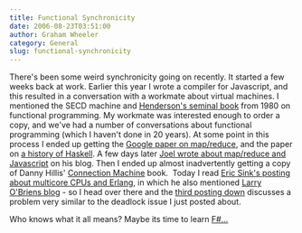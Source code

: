 ```yaml
---
title: Functional Synchronicity
date: 2006-08-23T03:51:00
author: Graham Wheeler
category: General
slug: functional-synchronicity
---
```


There's been some weird synchronicity going on recently. It started a
few weeks back at work. Earlier this year I wrote a compiler for
Javascript, and this resulted in a conversation with a workmate about
virtual machines. I mentioned the SECD machine and [Henderson's seminal
book](https://amzn.to/3FHfOAv)
from 1980 on functional programming. My workmate was interested enough
to order a copy, and we've had a number of conversations about
functional programming (which I haven't done in 20 years). At some point
in this process I ended up getting the [Google paper on
map/reduce](http://labs.google.com/papers/mapreduce-osdi04.pdf#search=%22map%20reduce%22),
and the paper on [a history of
Haskell](http://research.microsoft.com/~simonpj/tmp/history.pdf#search=%22history%20of%20Haskell%22).
A few days later [Joel wrote about map/reduce and
Javascript](http://www.joelonsoftware.com/items/2006/08/01.html) on his
blog. Then I ended up almost inadvertently getting a copy of Danny
Hillis' [Connection
Machine](https://amzn.to/3quf4Iu)
book.  Today I read [Eric Sink's posting about multicore CPUs and
Erlang](http://www.ericsink.com/entries/LarryO.html), in which he also
mentioned [Larry O'Briens blog](http://knowing.net) - so I head over
there and the [third posting
down](http://www.knowing.net/PermaLink,guid,beab1a93-151b-44b1-9d5e-a61f077ec036.aspx)
discusses a problem very similar to the deadlock issue I just posted
about.

Who knows what it all means? Maybe its time to learn
[F\#...](http://research.microsoft.com/fsharp/fsharp.aspx)
